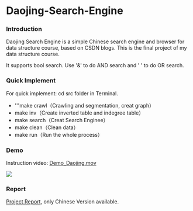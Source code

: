 # Daojing-Search-Engine

### Introduction
Daojing Search Engine is a simple Chinese search engine and browser for data structure course, based on CSDN blogs. This is the final project of my data structure course.

It supports bool search. Use '&' to do AND search and ' ' to do OR search.

### Quick Implement
For quick implement:
cd src folder in Terminal.
- '''make crawl（Crawling and segmentation, creat graph）
- make inv（Create inverted table and indegree table）
- make search（Creat Search Enginee）
- make clean（Clean data）
- make run（Run the whole process）

### Demo
Instruction video: [Demo_Daojing.mov](https://github.com/daojingzhai/Daojing-Search-Engine/blob/master/Demo/Demo_Daojing.mov)

![](https://github.com/daojingzhai/Daojing-Search-Engine/blob/master/Demo/Demo_Video.gif?raw=true)

### Report
[Project Report](https://github.com/daojingzhai/Daojing-Search-Engine/blob/master/Report.pdf), only Chinese Version available.
